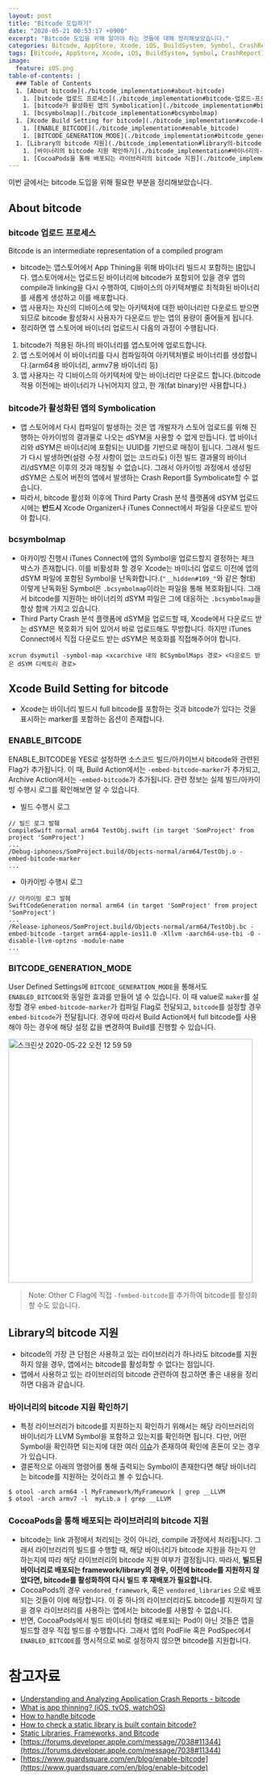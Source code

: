 ```yaml
---
layout: post
title: "Bitcode 도입하기"
date: "2020-05-21 00:53:17 +0900"
excerpt: "Bitcode 도입을 위해 알아야 하는 것들에 대해 정리해보았습니다."
categories: Bitcode, AppStore, Xcode, iOS, BuildSystem, Symbol, CrashReport
tags: [Bitcode, AppStore, Xcode, iOS, BuildSystem, Symbol, CrashReport]
image:
  feature: iOS.png
table-of-contents: |
  ### Table of Contents          
  1. [About bitcode](./bitcode_implementation#about-bitcode)
    1. [bitcode 업로드 프로세스](./bitcode_implementation#bitcode-업로드-프로세스)
    1. [bitcode가 활성화된 앱의 Symbolication](./bitcode_implementation#bitcode가-활성화된-앱의-symbolication)
    1. [bcsymbolmap](./bitcode_implementation#bcsymbolmap)
  1. [Xcode Build Setting for bitcode](./bitcode_implementation#xcode-build-setting-for-bitcode)
    1. [ENABLE_BITCODE](./bitcode_implementation#enable_bitcode)
    1. [BITCODE_GENERATION_MODE](./bitcode_implementation#bitcode_generation_mode)
  1. [Library의 bitcode 지원](./bitcode_implementation#library의-bitcode-지원)
    1. [바이너리의 bitcode 지원 확인하기](./bitcode_implementation#바이너리의-bitcode-지원-확인하기)
    1. [CocoaPods을 통해 배포되는 라이브러리의 bitcode 지원](./bitcode_implementation#cocoaPods을-통해-배포되는-라이브러리의-bitcode-지원)
---
```


이번 글에서는 bitcode 도입을 위해 필요한 부분을 정리해보았습니다.

## About bitcode

### bitcode 업로드 프로세스

<div class="message">
    Bitcode is an intermediate representation of a compiled program
</div>

- bitcode는 앱스토어에서 App Thining을 위해 바이너리 빌드시 포함하는 [IR](https://en.wikipedia.org/wiki/Intermediate_representation)입니다. 앱스토어에서는 업로드된 바이너리에 bitcode가 포함되어 있을 경우 앱의 compile과 linking을 다시 수행하여, 디바이스의 아키텍쳐별로 최적화된 바이너리를 새롭게 생성하고 이를 배포합니다.
- 앱 사용자는 자신의 디바이스에 맞는 아키텍처에 대한 바이너리만 다운로드 받으면 되므로 bitcode 활성화시 사용자가 다운로드 받는 앱의 용량이 줄어들게 됩니다.
- 정리하면 앱 스토어에 바이너리 업로드시 다음의 과정이 수행됩니다.

1. bitcode가 적용된 하나의 바이너리를 앱스토어에 업로드합니다.
2. 앱 스토어에서 이 바이너리를 다시 컴파일하여 아키텍처별로 바이너리를 생성합니다.(arm64용 바이너리, armv7용 바이너리 등)
3. 앱 사용자는 각 디바이스의 아키텍처에 맞는 바이너리만 다운로드 합니다.(bitcode 적용 이전에는 바이너리가 나뉘어지지 않고, 한 개(fat binary)만 사용합니다.)

### bitcode가 활성화된 앱의 Symbolication

- 앱 스토어에서 다시 컴파일이 발생하는 것은 앱 개발자가 스토어 업로드를 위해 진행하는 아카이빙의 결과물로 나오는 dSYM을 사용할 수 없게 만듭니다. 앱 바이너리와 dSYM은 바이너리에 포함되는 UUID를 기반으로 매칭이 됩니다. 그래서 빌드가 다시 발생하면(설령 수정 사항이 없는 코드라도) 이전 빌드 결과물의 바이너리/dSYM은 이후의 것과 매칭될 수 없습니다. 그래서 아카이빙 과정에서 생성된 dSYM은 스토어 버전의 앱에서 발생하는 Crash Report를 Symbolicate할 수 없습니다.
- 따라서, bitcode 활성화 이후에 Third Party Crash 분석 플랫폼에 dSYM 업로드시에는 **반드시** Xcode Organizer나 iTunes Connect에서 파일을 다운로드 받아야 합니다.

### bcsymbolmap

- 아카이빙 진행시 iTunes Connect에 앱의 Symbol을 업로드할지 결정하는 체크 박스가 존재합니다. 이를 비활성화 할 경우 Xcode는 바이너리 업로드 이전에 앱의 dSYM 파일에 포함된 Symbol을 난독화합니다.(`"__hidden#109_"`와 같은 형태) 이렇게 난독화된 Symbol은 `.bcsymbolmap`이라는 파일을 통해 복호화됩니다. 그래서 bitcode를 지원하는 바이너리의 dSYM 파일은 그에 대응하는 `.bcsymbolmap`을 항상 함께 가지고 있습니다.
- Third Party Crash 분석 플랫폼에 dSYM을 업로드할 때, Xcode에서 다운로드 받는 dSYM은 복호화가 되어 있어서 바로 업로드해도 무방합니다. 하지만 iTunes Connect에서 직접 다운로드 받는 dSYM은 복호화를 직접해주어야 합니다.

```shell
xcrun dsymutil -symbol-map <xcarchive 내의 BCSymbolMaps 경로> <다운로드 받은 dSYM 디렉토리 경로>
```

## Xcode Build Setting for bitcode

- Xcode는 바이너리 빌드시 full bitcode를 포함하는 것과 bitcode가 있다는 것을 표시하는 marker를 포함하는 옵션이 존재합니다.

### ENABLE_BITCODE

ENABLE_BITCODE을 YES로 설정하면 소스코드 빌드/아카이브시 bitcode와 관련된 Flag가 추가됩니다. 이 때, Build Action에서는 `-embed-bitcode-marker`가 추가되고, Archive Action에서는 `-embed-bitcode`가 추가됩니다. 관련 정보는 실제 빌드/아카이빙 수행시 로그를 확인해보면 알 수 있습니다.

- 빌드 수행시 로그

```
// 빌드 로그 발췌
CompileSwift normal arm64 TestObj.swift (in target 'SomProject' from project 'SomProject')
...
/Debug-iphoneos/SomProject.build/Objects-normal/arm64/TestObj.o -embed-bitcode-marker 
...
```

- 아카이빙 수행시 로그

```
// 아카이빙 로그 발췌
SwiftCodeGeneration normal arm64 (in target 'SomProject' from project 'SomProject')
...
/Release-iphoneos/SomProject.build/Objects-normal/arm64/TestObj.bc -embed-bitcode -target arm64-apple-ios11.0 -Xllvm -aarch64-use-tbi -O -disable-llvm-optzns -module-name
...
```

### BITCODE_GENERATION_MODE

User Defined Settings에 `BITCODE_GENERATION_MODE`을 통해서도 `ENABLED_BITCODE`와 동일한 효과를 만들어 낼 수 있습니다. 이 때 value로 `maker`를 설정할 경우 `embed-bitcode-marker`가 컴파일 Flag로 전달되고, `bitcode`를 설정할 경우 `embed-bitcode`가 전달됩니다. 경우에 따라서 Build Action에서 full bitcode를 사용해야 하는 경우에 해당 설정 값을 변경하여 Build를 진행할 수 있습니다.

<img width="484" alt="스크린샷 2020-05-22 오전 12 59 59" src="https://user-images.githubusercontent.com/13018877/82578788-d73b3400-9bc7-11ea-9ff4-953814cbead4.png">

> Note: Other C Flag에 직접 `-fembed-bitcode`를 추가하여 bitcode를 활성화할 수도 있습니다.

## Library의 bitcode 지원

- bitcode의 가장 큰 단점은 사용하고 있는 라이브러리가 하나라도 bitcode를 지원하지 않을 경우, 앱에서는 bitcode를 활성화할 수 없다는 점입니다.
- 앱에서 사용하고 있는 라이브러리의 bitcode 관련하여 참고하면 좋은 내용을 정리하면 다음과 같습니다.

### 바이너리의 bitcode 지원 확인하기

- 특정 라이브러리가 bitcode를 지원하는지 확인하기 위해서는 해당 라이브러리의 바이너리가 LLVM Symbol을 포함하고 있는지를 확인하면 됩니다. 다만, 어떤 Symbol을 확인하면 되는지에 대한 여러 [이슈](https://stackoverflow.com/a/33105733/5130783)가 존재하여 확인에 혼돈이 오는 경우가 있습니다.
- 결론적으로 아래의 명령어를 통해 출력되는 Symbol이 존재한다면 해당 바이너리는 bitcode를 지원하는 것이라고 볼 수 있습니다.

```shell
$ otool -arch arm64 -l MyFramework/MyFramework | grep __LLVM
$ otool -arch armv7 -l  myLib.a | grep __LLVM
```

### CocoaPods을 통해 배포되는 라이브러리의 bitcode 지원

- bitcode는 link 과정에서 처리되는 것이 아니라, compile 과정에서 처리됩니다. 그래서 라이브러리의 빌드를 수행할 때, 해당 바이너리가 bitcode 지원을 하는지 안 하는지에 따라 해당 라이브러리의 bitcode 지원 여부가 결정됩니다. 따라서, **빌드된 바이너리로 배포되는 framework/library의 경우, 이전에 bitcode를 지원하지 않았다면, bitcode를 활성화하여 다시 빌드 후 재배포가 필요합니다.**
- CocoaPods의 경우 `vendored_framework`, 혹은 `vendored_libraries` 으로 배포되는 것들이 이에 해당합니다. 이 중 하나의 라이브러리라도 bitcode를 지원하지 않을 경우 라이브러리를 사용하는 앱에서는 bitcode를 사용할 수 없습니다.
- 반면, CocoaPods에서 빌드 바이너리 형태로 배포되는 Pod이 아닌 것들은 앱을 빌드할 경우 직접 빌드를 수행합니다. 그래서 앱의 PodFile 혹은 PodSpec에서 `ENABLED_BITCODE`를 명시적으로 `NO`로 설정하지 않으면 bitcode를 지원합니다.

# 참고자료

- [Understanding and Analyzing Application Crash Reports - bitcode](https://developer.apple.com/library/archive/technotes/tn2151/_index.html#//apple_ref/doc/uid/DTS40008184-CH1-SYMBOLICATION-BITCODE)
- [What is app thinning? (iOS, tvOS, watchOS)](https://help.apple.com/xcode/mac/11.0/index.html?localePath=en.lproj#/devbbdc5ce4f)
- [How to handle bitcode](https://www.slideshare.net/syoikeda/how-to-handle-bitcode)
- [How to check a static library is built contain bitcode?](https://stackoverflow.com/questions/32755775/how-to-check-a-static-library-is-built-contain-bitcode)
- [Static Libraries, Frameworks, and Bitcode](https://medium.com/@heitorburger/static-libraries-frameworks-and-bitcode-6d8f784478a9)
- [https://forums.developer.apple.com/message/7038#11344](https://forums.developer.apple.com/message/7038#11344)
- [https://www.guardsquare.com/en/blog/enable-bitcode](https://www.guardsquare.com/en/blog/enable-bitcode)
